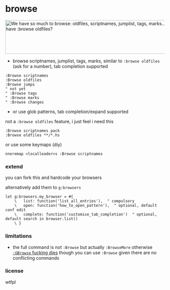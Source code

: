 # browse

<img src='https://github.com/user-attachments/assets/76d4f8c9-1bc9-4848-a847-db289db7478c' width='640' height='106' alt='We have so much to browse: oldfiles, scriptnames, jumplist, tags, marks... why can we only have :browse oldfiles?'/>


* browse scriptnames, jumplist, tags, marks, similar to `:browse oldfiles`
  (ask for a number), tab completion supported

```vim
:Browse scriptnames
:Browse oldfiles
:Browse jumps
" not yet
" :Browse tags
" :Browse marks
" :Browse changes
```

* or use glob patterns, tab completion/expand supported

not a `:browse oldfiles` feature, i just feel i need this

```vim
:Browse scriptnames pack
:Browse oldfiles **/*.hs
```

or use some keymaps (diy)

```vim
nnoremap <localleader>s :Browse scriptnames 
```

### extend

you can fork this and hardcode your browsers

alternatively add them to `g:browsers`

<!-- todo: add key-type lookup table, maybe example -->

```vim
let g:browsers.my_browser = #{
    \   list: function('list_all_entries'),  " compulsory
    \   open: function('how_to_open_pattern'),  " optional, default conf edit
    \   complete: function('customise_tab_completion')  " optional, default search in browser.list()
    \ }
```
### limitations

* the full command is not `:Browse` but actually `:BrowseMore`
  otherwise [`:GBrowse` fucking dies](https://github.com/tpope/vim-fugitive/blob/master/autoload/fugitive.vim#L7432)
  though you can use `:Browse` given there are no conflicting commands

### license

wtfpl
